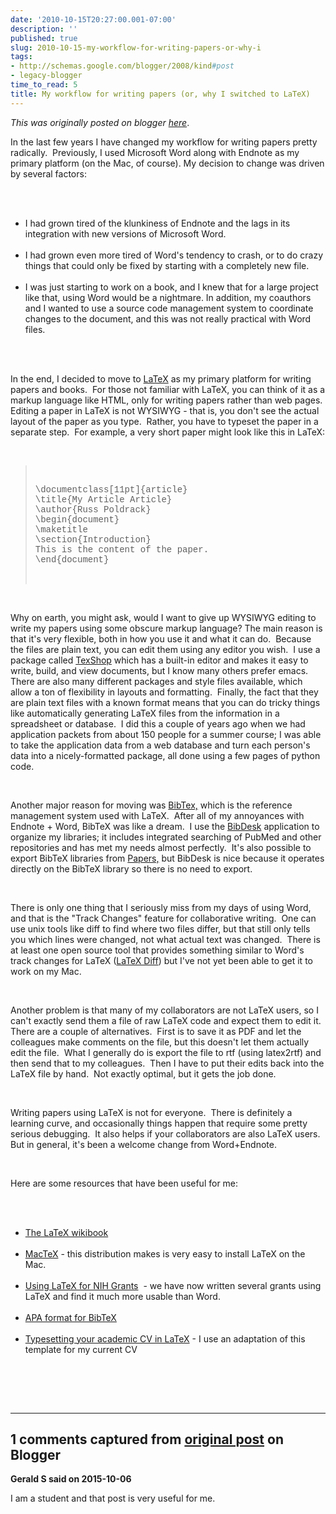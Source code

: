 ```yaml
---
date: '2010-10-15T20:27:00.001-07:00'
description: ''
published: true
slug: 2010-10-15-my-workflow-for-writing-papers-or-why-i
tags:
- http://schemas.google.com/blogger/2008/kind#post
- legacy-blogger
time_to_read: 5
title: My workflow for writing papers (or, why I switched to LaTeX)
---
```


*This was originally posted on blogger [here](http://www.russpoldrack.org/2010/10/my-workflow-for-writing-papers-or-why-i.html)*.

<p>In the last few years I have changed my workflow for writing papers pretty radically.  Previously, I used Microsoft Word along with Endnote as my primary platform (on the Mac, of course). My decision to change was driven by several factors:</p><br /><ul><br />    <li>I had grown tired of the klunkiness of Endnote and the lags in its integration with new versions of Microsoft Word.  </li><br />    <li>I had grown even more tired of Word's tendency to crash, or to do crazy things that could only be fixed by starting with a completely new file.</li><br />    <li>I was just starting to work on a book, and I knew that for a large project like that, using Word would be a nightmare. In addition, my coauthors and I wanted to use a source code management system to coordinate changes to the document, and this was not really practical with Word files.</li><br /></ul><br /><p>In the end, I decided to move to <a href="http://www.latex-project.org/">LaTeX</a> as my primary platform for writing papers and books.  For those not familiar with LaTeX, you can think of it as a markup language like HTML, only for writing papers rather than web pages.  Editing a paper in LaTeX is not WYSIWYG - that is, you don't see the actual layout of the paper as you type.  Rather, you have to typeset the paper in a separate step.  For example, a very short paper might look like this in LaTeX:</p><br /><blockquote><br />    <p><span style="font-family: Courier;">\documentclass[11pt]{article}<br />\title{My Article Article}<br />\author{Russ Poldrack}<br />\begin{document}<br />\maketitle<br />\section{Introduction}<br />This is the content of the paper.<br />\end{document}</span></p><br /></blockquote><br /><p>Why on earth, you might ask, would I want to give up WYSIWYG editing to write my papers using some obscure markup language? The main reason is that it's very flexible, both in how you use it and what it can do.  Because the files are plain text, you can edit them using any editor you wish.  I use a package called <a href="http://pages.uoregon.edu/koch/texshop/">TexShop</a> which has a built-in editor and makes it easy to write, build, and view documents, but I know many others prefer emacs.  There are also many different packages and style files available, which allow a ton of flexibility in layouts and formatting.  Finally, the fact that they are plain text files with a known format means that you can do tricky things like automatically generating LaTeX files from the information in a spreadsheet or database.  I did this a couple of years ago when we had application packets from about 150 people for a summer course; I was able to take the application data from a web database and turn each person's data into a nicely-formatted package, all done using a few pages of python code.</p><br /><p>Another major reason for moving was <a href="http://en.wikipedia.org/wiki/BibTeX">BibTex,</a> which is the reference management system used with LaTeX.  After all of my annoyances with Endnote + Word, BibTeX was like a dream.  I use the <a href="http://bibdesk.sourceforge.net/">BibDesk</a> application to organize my libraries; it includes integrated searching of PubMed and other repositories and has met my needs almost perfectly.  It's also possible to export BibTeX libraries from <a href="http://mekentosj.com/papers/">Papers,</a> but BibDesk is nice because it operates directly on the BibTeX library so there is no need to export.</p><br /><p>There is only one thing that I seriously miss from my days of using Word, and that is the &quot;Track Changes&quot; feature for collaborative writing.  One can use unix tools like diff to find where two files differ, but that still only tells you which lines were changed, not what actual text was changed.  There is at least one open source tool that provides something similar to Word's track changes for LaTeX (<a href="http://www.jpaisley.com/software/ruby/rb-latex-diff/">LaTeX Diff</a>) but I've not yet been able to get it to work on my Mac.</p><br /><p>Another problem is that many of my collaborators are not LaTeX users, so I can't exactly send them a file of raw LaTeX code and expect them to edit it.  There are a couple of alternatives.  First is to save it as PDF and let the colleagues make comments on the file, but this doesn't let them actually edit the file.  What I generally do is export the file to rtf (using latex2rtf) and then send that to my colleagues.  Then I have to put their edits back into the LaTeX file by hand.  Not exactly optimal, but it gets the job done.</p><br /><p>Writing papers using LaTeX is not for everyone.  There is definitely a learning curve, and occasionally things happen that require some pretty serious debugging.  It also helps if your collaborators are also LaTeX users.  But in general, it's been a welcome change from Word+Endnote.</p><br /><p>Here are some resources that have been useful for me:</p><br /><ul><br />    <li><a href="http://en.wikibooks.org/wiki/LaTeX">The LaTeX wikibook</a></li><br />    <li><a href="http://www.tug.org/mactex/">MacTeX</a> - this distribution makes is very easy to install LaTeX on the Mac. </li><br />    <li><a href="http://www.cs.duke.edu/brd/NIH/tips/">Using LaTeX for NIH Grants</a>  - we have now written several grants using LaTeX and find it much more usable than Word.</li><br />    <li><a href="http://ctan.tug.org/tex-archive/macros/latex/contrib/apa/">APA format for BibTeX</a></li><br />    <li><a href="http://nitens.org/taraborelli/cvtex">Typesetting your academic CV in LaTeX</a> - I use an adaptation of this template for my current CV</li><br /></ul><br /><p></p><br />

---

## 1 comments captured from [original post](http://www.russpoldrack.org/2010/10/my-workflow-for-writing-papers-or-why-i.html) on Blogger

**Gerald S said on 2015-10-06**

I am a student and that post is very useful for me.

